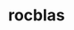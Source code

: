 ---
title: "rocblas"
layout: cache
categories: [package, develop]
meta: {"compilers": ["gcc@11.4.0", "gcc@13.2.0"], "num_specs": 42, "num_specs_by_stack": {"e4s": 16, "ml-linux-x86_64-rocm": 26, "root": 42}, "oss": ["ubuntu22.04", "ubuntu24.04"], "platforms": ["linux"], "stacks": ["e4s", "ml-linux-x86_64-rocm", "root"], "targets": ["x86_64_v3"], "versions": ["6.1.2", "6.3.3"]}
spec_details: [{"compiler": "gcc@13.2.0", "hash": "2zjakiy6rmm35niiziqxs63ble4cp6pn", "os": "ubuntu24.04", "platform": "linux", "size": "-", "stacks": ["ml-linux-x86_64-rocm", "root"], "target": "x86_64_v3", "variants": ["amdgpu_target:=gfx90a", "~asan", "build_system=cmake", "build_type=Release", "generator=make", "~ipo", "+tensile"], "versions": ["6.1.2"]}, {"compiler": "gcc@13.2.0", "hash": "3cxksighy5j6pnyfa2p5anyneupw7fph", "os": "ubuntu24.04", "platform": "linux", "size": "-", "stacks": ["ml-linux-x86_64-rocm", "root"], "target": "x86_64_v3", "variants": ["amdgpu_target:=gfx90a", "~asan", "build_system=cmake", "build_type=Release", "generator=make", "~ipo", "+tensile"], "versions": ["6.1.2"]}, {"compiler": "gcc@13.2.0", "hash": "5iikn6jrbyeixwkj4znyb7bkifx4vtwg", "os": "ubuntu24.04", "platform": "linux", "size": "-", "stacks": ["ml-linux-x86_64-rocm", "root"], "target": "x86_64_v3", "variants": ["amdgpu_target:=gfx90a", "~asan", "build_system=cmake", "build_type=Release", "generator=make", "~ipo", "+tensile"], "versions": ["6.1.2"]}, {"compiler": "gcc@11.4.0", "hash": "6ncvnoxllhsnzkzuarhjigb42b75f6en", "os": "ubuntu22.04", "platform": "linux", "size": "-", "stacks": ["e4s", "root"], "target": "x86_64_v3", "variants": ["amdgpu_target:=auto", "~asan", "build_system=cmake", "build_type=Release", "generator=make", "~ipo", "+tensile"], "versions": ["6.3.3"]}, {"compiler": "gcc@11.4.0", "hash": "6zljp2dyg2jrpbhc2wwnsr5upg2vyjnz", "os": "ubuntu22.04", "platform": "linux", "size": "-", "stacks": ["e4s", "root"], "target": "x86_64_v3", "variants": ["amdgpu_target:=auto", "~asan", "build_system=cmake", "build_type=Release", "generator=make", "~ipo", "+tensile"], "versions": ["6.3.3"]}, {"compiler": "gcc@11.4.0", "hash": "7qi62we2xslsqqp6xr4gy6gb54makdyr", "os": "ubuntu22.04", "platform": "linux", "size": "-", "stacks": ["e4s", "root"], "target": "x86_64_v3", "variants": ["amdgpu_target:=auto", "~asan", "build_system=cmake", "build_type=Release", "generator=make", "~ipo", "+tensile"], "versions": ["6.3.3"]}, {"compiler": "gcc@13.2.0", "hash": "7qmnrvwdx75cbvkbz73rfrhqii2x77bl", "os": "ubuntu24.04", "platform": "linux", "size": "-", "stacks": ["ml-linux-x86_64-rocm", "root"], "target": "x86_64_v3", "variants": ["amdgpu_target:=gfx90a", "~asan", "build_system=cmake", "build_type=Release", "generator=make", "~ipo", "+tensile"], "versions": ["6.1.2"]}, {"compiler": "gcc@13.2.0", "hash": "afu7v3gldwae6c5yx4uz4oaefkwdn4wp", "os": "ubuntu24.04", "platform": "linux", "size": "-", "stacks": ["ml-linux-x86_64-rocm", "root"], "target": "x86_64_v3", "variants": ["amdgpu_target:=gfx90a", "~asan", "build_system=cmake", "build_type=Release", "generator=make", "~ipo", "+tensile"], "versions": ["6.1.2"]}, {"compiler": "gcc@11.4.0", "hash": "ajnubb4yhy62dl5xyrdjvmt6cx2zahht", "os": "ubuntu22.04", "platform": "linux", "size": "-", "stacks": ["e4s", "root"], "target": "x86_64_v3", "variants": ["amdgpu_target:=auto", "~asan", "build_system=cmake", "build_type=Release", "generator=make", "~ipo", "+tensile"], "versions": ["6.3.3"]}, {"compiler": "gcc@13.2.0", "hash": "bghhrjvwygoadw6bjzgpxmczlkthlq4w", "os": "ubuntu24.04", "platform": "linux", "size": "-", "stacks": ["ml-linux-x86_64-rocm", "root"], "target": "x86_64_v3", "variants": ["amdgpu_target:=gfx90a", "~asan", "build_system=cmake", "build_type=Release", "generator=make", "~ipo", "+tensile"], "versions": ["6.3.3"]}, {"compiler": "gcc@13.2.0", "hash": "cr6z25iig3ujoytlilfvxgunsxspihc5", "os": "ubuntu24.04", "platform": "linux", "size": "-", "stacks": ["ml-linux-x86_64-rocm", "root"], "target": "x86_64_v3", "variants": ["amdgpu_target:=gfx90a", "~asan", "build_system=cmake", "build_type=Release", "generator=make", "~ipo", "+tensile"], "versions": ["6.3.3"]}, {"compiler": "gcc@11.4.0", "hash": "cuih7cm76wabuywdmhx6lnzpgsndcava", "os": "ubuntu22.04", "platform": "linux", "size": "-", "stacks": ["e4s", "root"], "target": "x86_64_v3", "variants": ["amdgpu_target:=auto", "~asan", "build_system=cmake", "build_type=Release", "generator=make", "~ipo", "+tensile"], "versions": ["6.3.3"]}, {"compiler": "gcc@13.2.0", "hash": "dm3rvclf3odrrh6tpsgmjstux5f3jrim", "os": "ubuntu24.04", "platform": "linux", "size": "-", "stacks": ["ml-linux-x86_64-rocm", "root"], "target": "x86_64_v3", "variants": ["amdgpu_target:=gfx90a", "~asan", "build_system=cmake", "build_type=Release", "generator=make", "~ipo", "+tensile"], "versions": ["6.3.3"]}, {"compiler": "gcc@11.4.0", "hash": "ehbog5esrop4pd4bhcu7763ehbfmms53", "os": "ubuntu22.04", "platform": "linux", "size": "-", "stacks": ["e4s", "root"], "target": "x86_64_v3", "variants": ["amdgpu_target:=auto", "~asan", "build_system=cmake", "build_type=Release", "generator=make", "~ipo", "+tensile"], "versions": ["6.3.3"]}, {"compiler": "gcc@13.2.0", "hash": "ekwnwwoptlskvmcup6xea4ytee5mqfzl", "os": "ubuntu24.04", "platform": "linux", "size": "-", "stacks": ["ml-linux-x86_64-rocm", "root"], "target": "x86_64_v3", "variants": ["amdgpu_target:=gfx90a", "~asan", "build_system=cmake", "build_type=Release", "generator=make", "~ipo", "+tensile"], "versions": ["6.1.2"]}, {"compiler": "gcc@13.2.0", "hash": "gx3hd5r4pirysiyietg2daqt5xe7ozwa", "os": "ubuntu24.04", "platform": "linux", "size": "-", "stacks": ["ml-linux-x86_64-rocm", "root"], "target": "x86_64_v3", "variants": ["amdgpu_target:=gfx90a", "~asan", "build_system=cmake", "build_type=Release", "generator=make", "~ipo", "+tensile"], "versions": ["6.1.2"]}, {"compiler": "gcc@13.2.0", "hash": "haeylzha5zh7ypytdqauacdtzhm7lxe6", "os": "ubuntu24.04", "platform": "linux", "size": "-", "stacks": ["ml-linux-x86_64-rocm", "root"], "target": "x86_64_v3", "variants": ["amdgpu_target:=gfx90a", "~asan", "build_system=cmake", "build_type=Release", "generator=make", "~ipo", "+tensile"], "versions": ["6.1.2"]}, {"compiler": "gcc@13.2.0", "hash": "hjummrhj363ntb6rytymslmhr22fptou", "os": "ubuntu24.04", "platform": "linux", "size": "-", "stacks": ["ml-linux-x86_64-rocm", "root"], "target": "x86_64_v3", "variants": ["amdgpu_target:=gfx90a", "~asan", "build_system=cmake", "build_type=Release", "generator=make", "~ipo", "+tensile"], "versions": ["6.3.3"]}, {"compiler": "gcc@11.4.0", "hash": "hpzhrh2p2at6ljec4nm36cii7y7lcc4j", "os": "ubuntu22.04", "platform": "linux", "size": "-", "stacks": ["e4s", "root"], "target": "x86_64_v3", "variants": ["amdgpu_target:=auto", "~asan", "build_system=cmake", "build_type=Release", "generator=make", "~ipo", "+tensile"], "versions": ["6.3.3"]}, {"compiler": "gcc@13.2.0", "hash": "ijndtux6jj4zuijard5f54ufkavd23ys", "os": "ubuntu24.04", "platform": "linux", "size": "-", "stacks": ["ml-linux-x86_64-rocm", "root"], "target": "x86_64_v3", "variants": ["amdgpu_target:=gfx90a", "~asan", "build_system=cmake", "build_type=Release", "generator=make", "~ipo", "+tensile"], "versions": ["6.3.3"]}, {"compiler": "gcc@11.4.0", "hash": "jxchezbab6ouugsbmem2jrwpmzkplqcl", "os": "ubuntu22.04", "platform": "linux", "size": "-", "stacks": ["e4s", "root"], "target": "x86_64_v3", "variants": ["amdgpu_target:=auto", "~asan", "build_system=cmake", "build_type=Release", "generator=make", "~ipo", "+tensile"], "versions": ["6.3.3"]}, {"compiler": "gcc@11.4.0", "hash": "ml6ixfffafcwlnvj7oqk5o5x5qtpgce4", "os": "ubuntu22.04", "platform": "linux", "size": "-", "stacks": ["e4s", "root"], "target": "x86_64_v3", "variants": ["amdgpu_target:=auto", "~asan", "build_system=cmake", "build_type=Release", "generator=make", "~ipo", "+tensile"], "versions": ["6.3.3"]}, {"compiler": "gcc@13.2.0", "hash": "ntljsg7wlrosfvwdno6jwxslzolxquas", "os": "ubuntu24.04", "platform": "linux", "size": "-", "stacks": ["ml-linux-x86_64-rocm", "root"], "target": "x86_64_v3", "variants": ["amdgpu_target:=gfx90a", "~asan", "build_system=cmake", "build_type=Release", "generator=make", "~ipo", "+tensile"], "versions": ["6.1.2"]}, {"compiler": "gcc@11.4.0", "hash": "osbcax7cvvtve4tlzzzczhjmuz7q26bq", "os": "ubuntu22.04", "platform": "linux", "size": "-", "stacks": ["e4s", "root"], "target": "x86_64_v3", "variants": ["amdgpu_target:=auto", "~asan", "build_system=cmake", "build_type=Release", "generator=make", "~ipo", "+tensile"], "versions": ["6.3.3"]}, {"compiler": "gcc@13.2.0", "hash": "owgduihtu7grooxeokykb4ay5nfbpckv", "os": "ubuntu24.04", "platform": "linux", "size": "-", "stacks": ["ml-linux-x86_64-rocm", "root"], "target": "x86_64_v3", "variants": ["amdgpu_target:=gfx90a", "~asan", "build_system=cmake", "build_type=Release", "generator=make", "~ipo", "+tensile"], "versions": ["6.1.2"]}, {"compiler": "gcc@13.2.0", "hash": "oxmkeh3vjttdgdkbdqfrrlheabx5jxke", "os": "ubuntu24.04", "platform": "linux", "size": "-", "stacks": ["ml-linux-x86_64-rocm", "root"], "target": "x86_64_v3", "variants": ["amdgpu_target:=gfx90a", "~asan", "build_system=cmake", "build_type=Release", "generator=make", "~ipo", "+tensile"], "versions": ["6.1.2"]}, {"compiler": "gcc@13.2.0", "hash": "p3dqd5ylu2z3yoo72jx46adrfec3sk74", "os": "ubuntu24.04", "platform": "linux", "size": "-", "stacks": ["ml-linux-x86_64-rocm", "root"], "target": "x86_64_v3", "variants": ["amdgpu_target:=gfx90a", "~asan", "build_system=cmake", "build_type=Release", "generator=make", "~ipo", "+tensile"], "versions": ["6.1.2"]}, {"compiler": "gcc@13.2.0", "hash": "p7zvudlv7gp3oae3uybfw7hajw6hkqij", "os": "ubuntu24.04", "platform": "linux", "size": "-", "stacks": ["ml-linux-x86_64-rocm", "root"], "target": "x86_64_v3", "variants": ["amdgpu_target:=gfx90a", "~asan", "build_system=cmake", "build_type=Release", "generator=make", "~ipo", "+tensile"], "versions": ["6.1.2"]}, {"compiler": "gcc@13.2.0", "hash": "pwa5nxa5ooyeavidfjwiuiqpurgcilmb", "os": "ubuntu24.04", "platform": "linux", "size": "-", "stacks": ["ml-linux-x86_64-rocm", "root"], "target": "x86_64_v3", "variants": ["amdgpu_target:=gfx90a", "~asan", "build_system=cmake", "build_type=Release", "generator=make", "~ipo", "+tensile"], "versions": ["6.1.2"]}, {"compiler": "gcc@13.2.0", "hash": "rcsc4iftsjulvn4ojmlzrtedss6lgtyp", "os": "ubuntu24.04", "platform": "linux", "size": "-", "stacks": ["ml-linux-x86_64-rocm", "root"], "target": "x86_64_v3", "variants": ["amdgpu_target:=gfx90a", "~asan", "build_system=cmake", "build_type=Release", "generator=make", "~ipo", "+tensile"], "versions": ["6.1.2"]}, {"compiler": "gcc@11.4.0", "hash": "sboynj52emxndl63oxohciv2zkrvqdwd", "os": "ubuntu22.04", "platform": "linux", "size": "-", "stacks": ["e4s", "root"], "target": "x86_64_v3", "variants": ["amdgpu_target:=auto", "~asan", "build_system=cmake", "build_type=Release", "generator=make", "~ipo", "+tensile"], "versions": ["6.3.3"]}, {"compiler": "gcc@13.2.0", "hash": "swmsulcui4qac4b535fzrm4stvmrvoa4", "os": "ubuntu24.04", "platform": "linux", "size": "-", "stacks": ["ml-linux-x86_64-rocm", "root"], "target": "x86_64_v3", "variants": ["amdgpu_target:=gfx90a", "~asan", "build_system=cmake", "build_type=Release", "generator=make", "~ipo", "+tensile"], "versions": ["6.1.2"]}, {"compiler": "gcc@13.2.0", "hash": "ttz46trycu2y3ni2sfywrw3ohgzxzbsr", "os": "ubuntu24.04", "platform": "linux", "size": "-", "stacks": ["ml-linux-x86_64-rocm", "root"], "target": "x86_64_v3", "variants": ["amdgpu_target:=gfx90a", "~asan", "build_system=cmake", "build_type=Release", "generator=make", "~ipo", "+tensile"], "versions": ["6.1.2"]}, {"compiler": "gcc@13.2.0", "hash": "ucx6g3dzvqsbuyxo3d7djjrxm3xs72qk", "os": "ubuntu24.04", "platform": "linux", "size": "-", "stacks": ["ml-linux-x86_64-rocm", "root"], "target": "x86_64_v3", "variants": ["amdgpu_target:=gfx90a", "~asan", "build_system=cmake", "build_type=Release", "generator=make", "~ipo", "+tensile"], "versions": ["6.1.2"]}, {"compiler": "gcc@11.4.0", "hash": "ujwm2a2ui2gcxkwo4df4m3wa25hnpfda", "os": "ubuntu22.04", "platform": "linux", "size": "-", "stacks": ["e4s", "root"], "target": "x86_64_v3", "variants": ["amdgpu_target:=auto", "~asan", "build_system=cmake", "build_type=Release", "generator=make", "~ipo", "+tensile"], "versions": ["6.3.3"]}, {"compiler": "gcc@13.2.0", "hash": "up2xo62qkmgdymcgvs4srsyasqmouje3", "os": "ubuntu24.04", "platform": "linux", "size": "-", "stacks": ["ml-linux-x86_64-rocm", "root"], "target": "x86_64_v3", "variants": ["amdgpu_target:=gfx90a", "~asan", "build_system=cmake", "build_type=Release", "generator=make", "~ipo", "+tensile"], "versions": ["6.1.2"]}, {"compiler": "gcc@11.4.0", "hash": "wvjibf45vv5qrg6brtv6lfcxjpl5a6zh", "os": "ubuntu22.04", "platform": "linux", "size": "-", "stacks": ["e4s", "root"], "target": "x86_64_v3", "variants": ["amdgpu_target:=auto", "~asan", "build_system=cmake", "build_type=Release", "generator=make", "~ipo", "+tensile"], "versions": ["6.3.3"]}, {"compiler": "gcc@11.4.0", "hash": "xmhwcfncfgypmapjmmk72bh4bsks4xzy", "os": "ubuntu22.04", "platform": "linux", "size": "-", "stacks": ["e4s", "root"], "target": "x86_64_v3", "variants": ["amdgpu_target:=auto", "~asan", "build_system=cmake", "build_type=Release", "generator=make", "~ipo", "+tensile"], "versions": ["6.3.3"]}, {"compiler": "gcc@13.2.0", "hash": "xnasqepure4kq3csvru37zidqqkkaya5", "os": "ubuntu24.04", "platform": "linux", "size": "-", "stacks": ["ml-linux-x86_64-rocm", "root"], "target": "x86_64_v3", "variants": ["amdgpu_target:=gfx90a", "~asan", "build_system=cmake", "build_type=Release", "generator=make", "~ipo", "+tensile"], "versions": ["6.1.2"]}, {"compiler": "gcc@13.2.0", "hash": "xw23cjwyrqfytq5zxzhlfmmscqlkcsll", "os": "ubuntu24.04", "platform": "linux", "size": "-", "stacks": ["ml-linux-x86_64-rocm", "root"], "target": "x86_64_v3", "variants": ["amdgpu_target:=gfx90a", "~asan", "build_system=cmake", "build_type=Release", "generator=make", "~ipo", "+tensile"], "versions": ["6.3.3"]}, {"compiler": "gcc@11.4.0", "hash": "xwgoxqsdo4icm4rtilnbmkx5oirhtjwn", "os": "ubuntu22.04", "platform": "linux", "size": "-", "stacks": ["e4s", "root"], "target": "x86_64_v3", "variants": ["amdgpu_target:=auto", "~asan", "build_system=cmake", "build_type=Release", "generator=make", "~ipo", "+tensile"], "versions": ["6.3.3"]}, {"compiler": "gcc@11.4.0", "hash": "ynq3qhrpc6le6b4thgcwxcbjuhi24g2y", "os": "ubuntu22.04", "platform": "linux", "size": "-", "stacks": ["e4s", "root"], "target": "x86_64_v3", "variants": ["amdgpu_target:=auto", "~asan", "build_system=cmake", "build_type=Release", "generator=make", "~ipo", "+tensile"], "versions": ["6.3.3"]}]
---